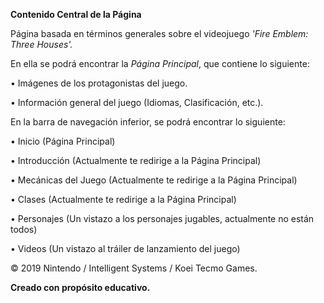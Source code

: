 **Contenido Central de la Página**

Página basada en términos generales sobre el videojuego *'Fire Emblem: Three Houses'.*

En ella se podrá encontrar la *Página Principal*, que contiene lo siguiente:

• Imágenes de los protagonistas del juego.

• Información general del juego (Idiomas, Clasificación, etc.).

En la barra de navegación inferior, se podrá encontrar lo siguiente:

• Inicio (Página Principal)

• Introducción (Actualmente te redirige a la Página Principal)

• Mecánicas del Juego (Actualmente te redirige a la Página Principal)

• Clases (Actualmente te redirige a la Página Principal)

• Personajes (Un vistazo a los personajes jugables, actualmente no están todos)

• Videos (Un vistazo al tráiler de lanzamiento del juego)

© 2019 Nintendo / Intelligent Systems / Koei Tecmo Games.

**Creado con propósito educativo.**
